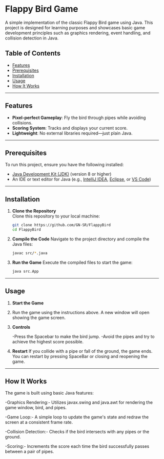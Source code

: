 # Flappy Bird Game

A simple implementation of the classic Flappy Bird game using Java. This project is designed for learning purposes and showcases basic game development principles such as graphics rendering, event handling, and collision detection in Java.

## Table of Contents
- [Features](#features)
- [Prerequisites](#prerequisites)
- [Installation](#installation)
- [Usage](#usage)
- [How It Works](#how-it-works)


---

## Features
- **Pixel-perfect Gameplay**: Fly the bird through pipes while avoiding collisions.
- **Scoring System**: Tracks and displays your current score.
- **Lightweight**: No external libraries required—just plain Java.

---

## Prerequisites
To run this project, ensure you have the following installed:
- [Java Development Kit (JDK)](https://www.oracle.com/java/technologies/javase-downloads.html) (version 8 or higher)
- An IDE or text editor for Java (e.g., [IntelliJ IDEA](https://www.jetbrains.com/idea/), [Eclipse](https://www.eclipse.org/), or [VS Code](https://code.visualstudio.com/))

---

## Installation
1. **Clone the Repository**  
   Clone this repository to your local machine:
   
   ```bash
   git clone https://github.com/GN-SR/FlappyBird
   cd FlappyBird
   ```

2. **Compile the Code**
   Navigate to the project directory and compile the Java files:

   ```bash
   javac src/*.java
   ```

3. **Run the Game**
   Execute the compiled files to start the game:
   ```bash
   java src.App
   ```
---

## Usage
1. **Start the Game**
2. 
    Run the game using the instructions above. A new window will open showing the game screen.

3. **Controls**

    -Press the Spacebar to make the bird jump.
    -Avoid the pipes and try to achieve the highest score possible.
   
3. **Restart**
    If you collide with a pipe or fall of the ground, the game ends. You can restart by pressing SpaceBar or closing and reopening the game.

---

## How It Works

   The game is built using basic Java features:

   -Graphics Rendering:- Utilizes javax.swing and java.awt for rendering the game window, bird, and pipes.
   
   -Game Loop:- A simple loop to update the game's state and redraw the screen at a consistent frame rate.
   
   -Collision Detection:- Checks if the bird intersects with any pipes or the ground.
   
   -Scoring:- Increments the score each time the bird successfully passes between a pair of pipes.


